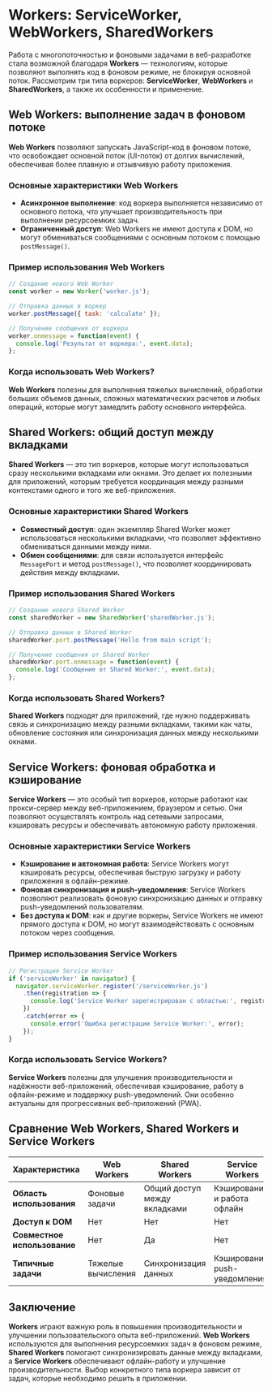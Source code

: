 # Workers: ServiceWorker, WebWorkers, SharedWorkers

Работа с многопоточностью и фоновыми задачами в веб-разработке стала возможной благодаря **Workers** — технологиям, которые позволяют выполнять код в фоновом режиме, не блокируя основной поток. Рассмотрим три типа воркеров: **ServiceWorker**, **WebWorkers** и **SharedWorkers**, а также их особенности и применение.

## Web Workers: выполнение задач в фоновом потоке

**Web Workers** позволяют запускать JavaScript-код в фоновом потоке, что освобождает основной поток (UI-поток) от долгих вычислений, обеспечивая более плавную и отзывчивую работу приложения.

### Основные характеристики Web Workers
- **Асинхронное выполнение**: код воркера выполняется независимо от основного потока, что улучшает производительность при выполнении ресурсоемких задач.
- **Ограниченный доступ**: Web Workers не имеют доступа к DOM, но могут обмениваться сообщениями с основным потоком с помощью `postMessage()`.

### Пример использования Web Workers
```javascript
// Создание нового Web Worker
const worker = new Worker('worker.js');

// Отправка данных в воркер
worker.postMessage({ task: 'calculate' });

// Получение сообщения от воркера
worker.onmessage = function(event) {
  console.log('Результат от воркера:', event.data);
};
```

### Когда использовать Web Workers?
**Web Workers** полезны для выполнения тяжелых вычислений, обработки больших объемов данных, сложных математических расчетов и любых операций, которые могут замедлить работу основного интерфейса.

## Shared Workers: общий доступ между вкладками

**Shared Workers** — это тип воркеров, которые могут использоваться сразу несколькими вкладками или окнами. Это делает их полезными для приложений, которым требуется координация между разными контекстами одного и того же веб-приложения.

### Основные характеристики Shared Workers
- **Совместный доступ**: один экземпляр Shared Worker может использоваться несколькими вкладками, что позволяет эффективно обмениваться данными между ними.
- **Обмен сообщениями**: для связи используется интерфейс `MessagePort` и метод `postMessage()`, что позволяет координировать действия между вкладками.

### Пример использования Shared Workers
```javascript
// Создание нового Shared Worker
const sharedWorker = new SharedWorker('sharedWorker.js');

// Отправка данных в Shared Worker
sharedWorker.port.postMessage('Hello from main script');

// Получение сообщения от Shared Worker
sharedWorker.port.onmessage = function(event) {
  console.log('Сообщение от Shared Worker:', event.data);
};
```

### Когда использовать Shared Workers?
**Shared Workers** подходят для приложений, где нужно поддерживать связь и синхронизацию между разными вкладками, такими как чаты, обновление состояния или синхронизация данных между несколькими окнами.

## Service Workers: фоновая обработка и кэширование

**Service Workers** — это особый тип воркеров, которые работают как прокси-сервер между веб-приложением, браузером и сетью. Они позволяют осуществлять контроль над сетевыми запросами, кэшировать ресурсы и обеспечивать автономную работу приложения.

### Основные характеристики Service Workers
- **Кэширование и автономная работа**: Service Workers могут кэшировать ресурсы, обеспечивая быструю загрузку и работу приложения в офлайн-режиме.
- **Фоновая синхронизация и push-уведомления**: Service Workers позволяют реализовать фоновую синхронизацию данных и отправку push-уведомлений пользователям.
- **Без доступа к DOM**: как и другие воркеры, Service Workers не имеют прямого доступа к DOM, но могут взаимодействовать с основным потоком через сообщения.

### Пример использования Service Workers
```javascript
// Регистрация Service Worker
if ('serviceWorker' in navigator) {
  navigator.serviceWorker.register('/serviceWorker.js')
    .then(registration => {
      console.log('Service Worker зарегистрирован с областью:', registration.scope);
    })
    .catch(error => {
      console.error('Ошибка регистрации Service Worker:', error);
    });
}
```

### Когда использовать Service Workers?
**Service Workers** полезны для улучшения производительности и надёжности веб-приложений, обеспечивая кэширование, работу в офлайн-режиме и поддержку push-уведомлений. Они особенно актуальны для прогрессивных веб-приложений (PWA).

## Сравнение Web Workers, Shared Workers и Service Workers

| Характеристика           | Web Workers       | Shared Workers     | Service Workers         |
|--------------------------|-------------------|--------------------|-------------------------|
| **Область использования**| Фоновые задачи    | Общий доступ между вкладками | Кэширование и работа офлайн |
| **Доступ к DOM**         | Нет               | Нет                | Нет                     |
| **Совместное использование** | Нет           | Да                 | Нет                     |
| **Типичные задачи**      | Тяжелые вычисления| Синхронизация данных | Кэширование, push-уведомления|

## Заключение

**Workers** играют важную роль в повышении производительности и улучшении пользовательского опыта веб-приложений. **Web Workers** используются для выполнения ресурсоемких задач в фоновом режиме, **Shared Workers** помогают синхронизировать данные между вкладками, а **Service Workers** обеспечивают офлайн-работу и улучшение производительности. Выбор конкретного типа воркера зависит от задач, которые необходимо решить в приложении.

